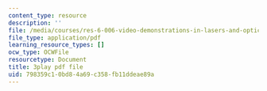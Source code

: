 ```yaml
---
content_type: resource
description: ''
file: /media/courses/res-6-006-video-demonstrations-in-lasers-and-optics-spring-2008/798359c10bd84a69c358fb11ddeae89a_45X0puB3YK0.pdf
file_type: application/pdf
learning_resource_types: []
ocw_type: OCWFile
resourcetype: Document
title: 3play pdf file
uid: 798359c1-0bd8-4a69-c358-fb11ddeae89a
---
```

